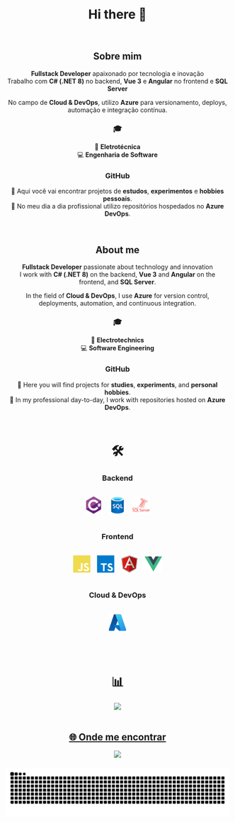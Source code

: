 <h1 align="center">Hi there 👋</h1>

<br>

<div align="center">
  
  <h2> Sobre mim</h2>
  <p>
    <div><strong> Fullstack Developer</strong> apaixonado por tecnologia e inovação</div>
    <div>
      Trabalho com <strong>C# (.NET 8)</strong> no backend, <strong>Vue 3</strong> e <strong>Angular</strong> no frontend e <strong>SQL Server</strong> 
    </div>
  </p>

  <p>
    No campo de <strong>Cloud & DevOps</strong>, utilizo <strong>Azure</strong> para versionamento, deploys, automação e integração contínua.  
  </p>

  <h3>🎓</h3>
  <p>
    🔌 <strong>Eletrotécnica</strong><br>
    💻 <strong>Engenharia de Software</strong>
  </p>

  <h3>GitHub</h3>
  <p>
    <div>🚀 Aqui você vai encontrar projetos de <strong>estudos</strong>, <strong>experimentos</strong> e <strong>hobbies pessoais</strong>.</div>
    <div>📂 No meu dia a dia profissional utilizo repositórios hospedados no <strong>Azure DevOps</strong>.</div>
  </p>

  <br>

  <h2>About me</h2>
  <p>
    <div><strong>Fullstack Developer</strong> passionate about technology and innovation</div>
    <div>
      I work with <strong>C# (.NET 8)</strong> on the backend, <strong>Vue 3</strong> and <strong>Angular</strong> on the frontend, and <strong>SQL Server</strong>. 
    </div>
  </p>

  <p>
    In the field of <strong>Cloud & DevOps</strong>, I use <strong>Azure</strong> for version control, deployments, automation, and continuous integration.  
  </p>

  <h3>🎓</h3>
  <p>
    🔌 <strong>Electrotechnics</strong><br>
    💻 <strong>Software Engineering</strong>
  </p>

  <h3>GitHub</h3>
  <p>
    <div>🚀 Here you will find projects for <strong>studies</strong>, <strong>experiments</strong>, and <strong>personal hobbies</strong>.</div>
    <div>📂 In my professional day-to-day, I work with repositories hosted on <strong>Azure DevOps</strong>.</div>
  </p>
  
</div>

<br>

<h1 align="center">🛠️</h1>

<div align="center" style="margin: 20px 0;">

  <h3>Backend</h3>
  <div style="display: inline-block; margin: 10px 0;">
    <img alt="Csharp" height="40" src="https://raw.githubusercontent.com/devicons/devicon/master/icons/csharp/csharp-original.svg" style="margin: 5px;">
    <img alt="SQL" height="40" src="https://raw.githubusercontent.com/devicons/devicon/master/icons/azuresqldatabase/azuresqldatabase-original.svg" style="margin: 5px;">
    <img alt="SQL Server" height="40" src="https://raw.githubusercontent.com/devicons/devicon/master/icons/microsoftsqlserver/microsoftsqlserver-plain-wordmark.svg" style="margin: 5px;">
  </div>
  
  <h3>Frontend</h3>
  <div style="display: inline-block; margin: 10px 0;">
    <img alt="JavaScript" height="40" src="https://raw.githubusercontent.com/devicons/devicon/master/icons/javascript/javascript-plain.svg" style="margin: 5px;">
    <img alt="TypeScript" height="40" src="https://raw.githubusercontent.com/devicons/devicon/master/icons/typescript/typescript-plain.svg" style="margin: 5px;">
    <img alt="Angular" height="40" src="https://raw.githubusercontent.com/devicons/devicon/master/icons/angularjs/angularjs-original.svg" style="margin: 5px;">
    <img alt="Vue" height="40" src="https://raw.githubusercontent.com/devicons/devicon/master/icons/vuejs/vuejs-original.svg" style="margin: 5px;">
  </div>

  <h3>Cloud & DevOps</h3>
  <div style="display: inline-block; margin: 10px 0;">
    <img alt="Azure" height="40" src="https://raw.githubusercontent.com/devicons/devicon/master/icons/azure/azure-original.svg" style="margin: 5px;">
  </div>

</div>

<br>

<h1 align="center">📊</h1>

<div align="center">
  <a href="https://github.com/mauknabbenofficial">
  <img height="180em" src="https://github-readme-stats.vercel.app/api/top-langs/?username=mauknabbenofficial&layout=compact&langs_count=7&theme=dracula"/>
</div>

<br>

<h2 align="center">🌐 Onde me encontrar</h2>

<div align="center">
<a href="https://www.linkedin.com/public-profile/settings?lipi=urn%3Ali%3Apage%3Ad_flagship3_profile_self_edit_contact-info%3BCHvSPacES0qGyU3Zwew1TQ%3D%3D" target="_blank"><img src="https://img.shields.io/badge/-LinkedIn-%230077B5?style=for-the-badge&logo=linkedin&logoColor=white" target="_blank"></a>
</div>


<div align="center" style="margin: 20px 0;">
  <img src="https://raw.githubusercontent.com/mauknabbenofficial/mauknabbenofficial/output/github-contribution-grid-snake.svg" alt="Snake animation"/>
</div>

